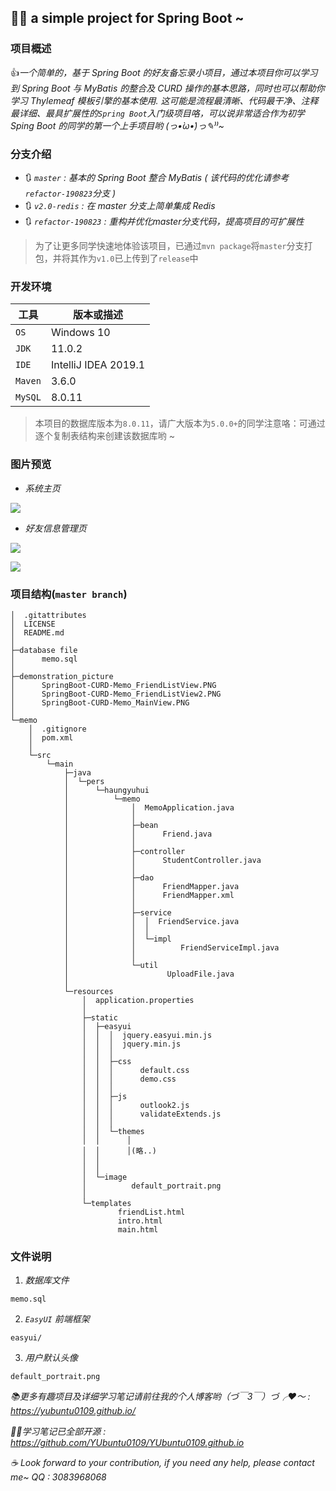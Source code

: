 ## :beginner::memo: a simple project for Spring Boot ~


### 项目概述
:+1:*一个简单的，基于 Spring Boot 的好友备忘录小项目，通过本项目你可以学习到 Spring Boot 与 MyBatis 的整合及 CURD 操作的基本思路，同时也可以帮助你学习 Thylemeaf 模板引擎的基本使用. 这可能是流程最清晰、代码最干净、注释最详细、最具扩展性的`Spring Boot`入门级项目咯，可以说非常适合作为初学 Sping Boot 的同学的第一个上手项目哟 (っ•̀ω•́)っ✎⁾⁾~*


### 分支介绍
- :arrows_clockwise: *`master` : 基本的 Spring Boot 整合 MyBatis ( 该代码的优化请参考`refactor-190823`分支 )*
- :arrows_clockwise: *`v2.0-redis` : 在 master 分支上简单集成 Redis*
- :arrows_clockwise: *`refactor-190823` : 重构并优化master分支代码，提高项目的可扩展性*

> 为了让更多同学快速地体验该项目，已通过`mvn package`将`master`分支打包，并将其作为`v1.0`已上传到了`release`中


### 开发环境
| 工具    | 版本或描述                |    
| ------- | ------------------------ |    
| `OS`    | Windows 10               | 
| `JDK`   | 11.0.2                   |    
| `IDE`   | IntelliJ IDEA 2019.1     |    
| `Maven` | 3.6.0                    |    
| `MySQL` | 8.0.11                   |

> 本项目的数据库版本为`8.0.11`，请广大版本为`5.0.0+`的同学注意咯：可通过逐个复制表结构来创建该数据库哟 ~


### 图片预览
- *系统主页*

![](https://raw.githubusercontent.com/YUbuntu0109/SpringBoot-CURD-Memo/master/demonstration_picture/SpringBoot-CURD-Memo_MainView.PNG)

- *好友信息管理页*

![](https://raw.githubusercontent.com/YUbuntu0109/SpringBoot-CURD-Memo/master/demonstration_picture/SpringBoot-CURD-Memo_FriendListView.PNG)

![](https://raw.githubusercontent.com/YUbuntu0109/SpringBoot-CURD-Memo/master/demonstration_picture/SpringBoot-CURD-Memo_FriendListView2.PNG)


### 项目结构(`master branch`)
```
│  .gitattributes
│  LICENSE
│  README.md
│
├─database file
│      memo.sql
│
├─demonstration_picture
│      SpringBoot-CURD-Memo_FriendListView.PNG
│      SpringBoot-CURD-Memo_FriendListView2.PNG
│      SpringBoot-CURD-Memo_MainView.PNG
│
└─memo
    │  .gitignore
    │  pom.xml
    │
    └─src
        └─main
            ├─java
            │  └─pers
            │      └─haungyuhui
            │          └─memo
            │              │  MemoApplication.java
            │              │
            │              ├─bean
            │              │      Friend.java
            │              │
            │              ├─controller
            │              │      StudentController.java
            │              │
            │              ├─dao
            │              │      FriendMapper.java
            │              │      FriendMapper.xml
            │              │
            │              ├─service
            │              │  │  FriendService.java
            │              │  │
            │              │  └─impl
            │              │          FriendServiceImpl.java
            │              │
            │              └─util
            │                      UploadFile.java
            │
            └─resources
                │  application.properties
                │
                ├─static
                │  ├─easyui
                │  │  │  jquery.easyui.min.js
                │  │  │  jquery.min.js
                │  │  │
                │  │  ├─css
                │  │  │      default.css
                │  │  │      demo.css
                │  │  │
                │  │  ├─js
                │  │  │      outlook2.js
                │  │  │      validateExtends.js
                │  │  │
                │  │  └─themes
                │  │      │
                │  │      │(略..)
                │  │      
                │  │      
                │  └─image
                │          default_portrait.png
                │
                └─templates
                        friendList.html
                        intro.html
                        main.html
```


### 文件说明 
1. *数据库文件*
```
memo.sql
```

2. *`EasyUI` 前端框架*
```
easyui/
```

3. *用户默认头像*
```
default_portrait.png
```



*:books:更多有趣项目及详细学习笔记请前往我的个人博客哟（づ￣3￣）づ╭❤～ : https://yubuntu0109.github.io/*

*👩‍💻学习笔记已全部开源 : https://github.com/YUbuntu0109/YUbuntu0109.github.io*
 
*:coffee: Look forward to your contribution, if you need any help, please contact me~ QQ : 3083968068*
